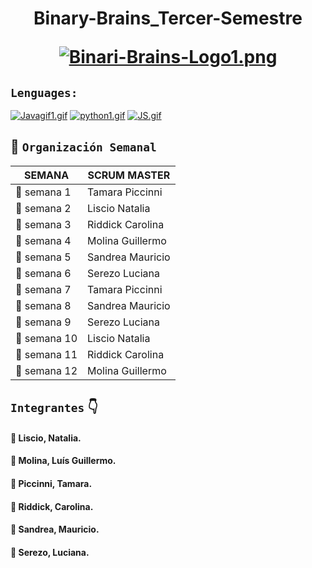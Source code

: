 <h1 align= "center" >Binary-Brains_Tercer-Semestre
  
[![Binari-Brains-Logo1.png](https://i.postimg.cc/VspyPssH/Binari-Brains-Logo1.png)](https://postimg.cc/Sj61WhMW)

## `Lenguages:` 
[![Javagif1.gif](https://i.postimg.cc/cJjHcJHT/Javagif1.gif)](https://postimg.cc/2qQrkrnB)
[![python1.gif](https://i.postimg.cc/yNC1BG2q/python1.gif)](https://postimg.cc/K1QSD0ZQ)
[![JS.gif](https://i.postimg.cc/SsbNmx1f/JS.gif)](https://postimg.cc/VS4cRm8J)



## 📆 `Organización Semanal`

| SEMANA        | SCRUM MASTER  |
|-------------- | ------------- |
| :pencil:  semana 1   | Tamara Piccinni  |
| :pencil:  semana 2   | Liscio Natalia   |
| :pencil:  semana 3	 | Riddick Carolina |
| :pencil:  semana 4	 | Molina Guillermo | 
| :pencil:  semana 5	 | Sandrea Mauricio |
| :pencil:  semana 6	 | Serezo	Luciana   |
| :pencil:  semana 7	 | Tamara Piccinni  | 
| :pencil:  semana 8	 | Sandrea Mauricio |
| :pencil:  semana 9	 | Serezo	Luciana   |  
| :pencil:  semana 10	 | Liscio Natalia   | 
| :pencil:  semana 11	 | Riddick Carolina | 
| :pencil:  semana 12	 | Molina Guillermo | 
 

## `Integrantes` :point_down:
#### :brain:  Liscio, Natalia. 
#### :brain:  Molina, Luís Guillermo.
#### :brain:  Piccinni, Tamara.
#### :brain:  Riddick, Carolina.
#### :brain:  Sandrea,	Mauricio.
#### :brain:  Serezo,	Luciana.

